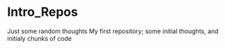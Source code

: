 # Intro_Repos
Just some random thoughts
My first repository; some initial thoughts, and initialy chunks of code
